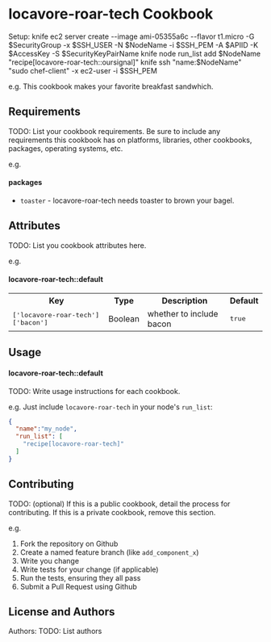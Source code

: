 locavore-roar-tech Cookbook
===========================
Setup:
	knife ec2 server create --image ami-05355a6c --flavor t1.micro -G $SecurityGroup -x $SSH_USER -N $NodeName -i $SSH_PEM -A $APIID -K $AccessKey -S $SecurityKeyPairName
	knife node run_list add $NodeName "recipe[locavore-roar-tech::oursignal]" 
	knife ssh "name:$NodeName" "sudo chef-client" -x ec2-user -i $SSH_PEM

e.g.
This cookbook makes your favorite breakfast sandwhich.

Requirements
------------
TODO: List your cookbook requirements. Be sure to include any requirements this cookbook has on platforms, libraries, other cookbooks, packages, operating systems, etc.

e.g.
#### packages
- `toaster` - locavore-roar-tech needs toaster to brown your bagel.

Attributes
----------
TODO: List you cookbook attributes here.

e.g.
#### locavore-roar-tech::default
<table>
  <tr>
    <th>Key</th>
    <th>Type</th>
    <th>Description</th>
    <th>Default</th>
  </tr>
  <tr>
    <td><tt>['locavore-roar-tech']['bacon']</tt></td>
    <td>Boolean</td>
    <td>whether to include bacon</td>
    <td><tt>true</tt></td>
  </tr>
</table>

Usage
-----
#### locavore-roar-tech::default
TODO: Write usage instructions for each cookbook.

e.g.
Just include `locavore-roar-tech` in your node's `run_list`:

```json
{
  "name":"my_node",
  "run_list": [
    "recipe[locavore-roar-tech]"
  ]
}
```

Contributing
------------
TODO: (optional) If this is a public cookbook, detail the process for contributing. If this is a private cookbook, remove this section.

e.g.
1. Fork the repository on Github
2. Create a named feature branch (like `add_component_x`)
3. Write you change
4. Write tests for your change (if applicable)
5. Run the tests, ensuring they all pass
6. Submit a Pull Request using Github

License and Authors
-------------------
Authors: TODO: List authors
